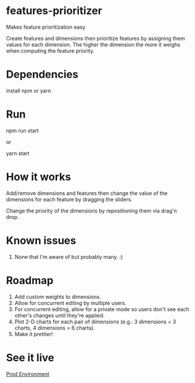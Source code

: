 # features-prioritizer
Makes feature prioritization easy

Create features and dimensions then prioritize features by assigning them values for each dimension. The higher the dimension the more it weighs when computing the feature priority.

# Dependencies

install npm or yarn

# Run

npm run start

or

yarn start

# How it works

Add/remove dimensions and features then change the value of the dimensions
for each feature by dragging the sliders.

Change the priority of the dimensions by repositioning them via drag'n drop.

# Known issues

1. None that I'm aware of but probably many. :)

# Roadmap

1. Add custom weights to dimensions.
2. Allow for concurrent editing by multiple users.
3. For concurrent editing, allow for a private mode so users don't see each other's changes until they're applied.
4. Plot 2-D charts for each pair of dimensions (e.g.: 3 dimensions = 3 charts, 4 dimensions = 6 charts).
4. Make it prettier!

# See it live

[Prod Environment](https://features-prioritizer.herokuapp.com/)
